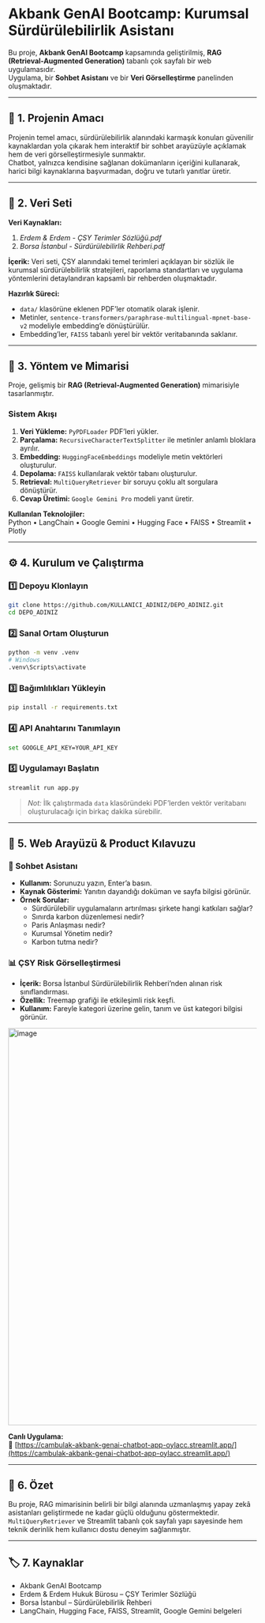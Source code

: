 # Akbank GenAI Bootcamp: Kurumsal Sürdürülebilirlik Asistanı

Bu proje, **Akbank GenAI Bootcamp** kapsamında geliştirilmiş, **RAG (Retrieval-Augmented Generation)** tabanlı çok sayfalı bir web uygulamasıdır.  
Uygulama, bir **Sohbet Asistanı** ve bir **Veri Görselleştirme** panelinden oluşmaktadır.

---

## 🎯 1. Projenin Amacı

Projenin temel amacı, sürdürülebilirlik alanındaki karmaşık konuları güvenilir kaynaklardan yola çıkarak hem interaktif bir sohbet arayüzüyle açıklamak hem de veri görselleştirmesiyle sunmaktır.  
Chatbot, yalnızca kendisine sağlanan dokümanların içeriğini kullanarak, harici bilgi kaynaklarına başvurmadan, doğru ve tutarlı yanıtlar üretir.

---

## 📘 2. Veri Seti

**Veri Kaynakları:**
1. *Erdem & Erdem - ÇSY Terimler Sözlüğü.pdf*
2. *Borsa İstanbul - Sürdürülebilirlik Rehberi.pdf*

**İçerik:** Veri seti, ÇSY alanındaki temel terimleri açıklayan bir sözlük ile kurumsal sürdürülebilirlik stratejileri, raporlama standartları ve uygulama yöntemlerini detaylandıran kapsamlı bir rehberden oluşmaktadır.

**Hazırlık Süreci:**
- `data/` klasörüne eklenen PDF’ler otomatik olarak işlenir.
- Metinler, `sentence-transformers/paraphrase-multilingual-mpnet-base-v2` modeliyle embedding’e dönüştürülür.
- Embedding’ler, `FAISS` tabanlı yerel bir vektör veritabanında saklanır.

---

## 🧩 3. Yöntem ve Mimarisi

Proje, gelişmiş bir **RAG (Retrieval-Augmented Generation)** mimarisiyle tasarlanmıştır.

### Sistem Akışı
1. **Veri Yükleme:** `PyPDFLoader` PDF’leri yükler.  
2. **Parçalama:** `RecursiveCharacterTextSplitter` ile metinler anlamlı bloklara ayrılır.  
3. **Embedding:** `HuggingFaceEmbeddings` modeliyle metin vektörleri oluşturulur.  
4. **Depolama:** `FAISS` kullanılarak vektör tabanı oluşturulur.  
5. **Retrieval:** `MultiQueryRetriever` bir soruyu çoklu alt sorgulara dönüştürür.  
6. **Cevap Üretimi:** `Google Gemini Pro` modeli yanıt üretir.

**Kullanılan Teknolojiler:**  
Python • LangChain • Google Gemini • Hugging Face • FAISS • Streamlit • Plotly

---

## ⚙️ 4. Kurulum ve Çalıştırma

### 1️⃣ Depoyu Klonlayın
```bash
git clone https://github.com/KULLANICI_ADINIZ/DEPO_ADINIZ.git
cd DEPO_ADINIZ
```

### 2️⃣ Sanal Ortam Oluşturun
```bash
python -m venv .venv
# Windows
.venv\Scripts\activate
```

### 3️⃣ Bağımlılıkları Yükleyin
```bash
pip install -r requirements.txt
```

### 4️⃣ API Anahtarını Tanımlayın
```bash
set GOOGLE_API_KEY=YOUR_API_KEY
```

### 5️⃣ Uygulamayı Başlatın
```bash
streamlit run app.py
```

> *Not:* İlk çalıştırmada `data` klasöründeki PDF’lerden vektör veritabanı oluşturulacağı için birkaç dakika sürebilir.

---

## 💬 5. Web Arayüzü & Product Kılavuzu

### 🧠 Sohbet Asistanı
- **Kullanım:** Sorunuzu yazın, Enter’a basın.
- **Kaynak Gösterimi:** Yanıtın dayandığı doküman ve sayfa bilgisi görünür.
- **Örnek Sorular:**
  - Sürdürülebilir uygulamaların artırılması şirkete hangi katkıları sağlar?
  - Sınırda karbon düzenlemesi nedir?
  - Paris Anlaşması nedir?
  - Kurumsal Yönetim nedir?
  - Karbon tutma nedir?

### 📊 ÇSY Risk Görselleştirmesi
- **İçerik:** Borsa İstanbul Sürdürülebilirlik Rehberi’nden alınan risk sınıflandırması.
- **Özellik:** Treemap grafiği ile etkileşimli risk keşfi.
- **Kullanım:** Fareyle kategori üzerine gelin, tanım ve üst kategori bilgisi görünür.

<img width="1882" height="804" alt="image" src="https://github.com/user-attachments/assets/3a7bf4a1-da92-4179-864e-5f3bf9130496" />


**Canlı Uygulama:**  
🔗 [https://cambulak-akbank-genai-chatbot-app-oylacc.streamlit.app/](https://cambulak-akbank-genai-chatbot-app-oylacc.streamlit.app/)

---

## 🧱 6. Özet

Bu proje, RAG mimarisinin belirli bir bilgi alanında uzmanlaşmış yapay zekâ asistanları geliştirmede ne kadar güçlü olduğunu göstermektedir.  
`MultiQueryRetriever` ve Streamlit tabanlı çok sayfalı yapı sayesinde hem teknik derinlik hem kullanıcı dostu deneyim sağlanmıştır.

---

## 🏷️ 7. Kaynaklar

- Akbank GenAI Bootcamp  
- Erdem & Erdem Hukuk Bürosu – ÇSY Terimler Sözlüğü  
- Borsa İstanbul – Sürdürülebilirlik Rehberi  
- LangChain, Hugging Face, FAISS, Streamlit, Google Gemini belgeleri
